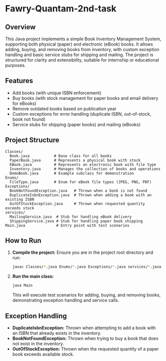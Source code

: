 # Fawry-Quantam-2nd-task

## Overview
This Java project implements a simple Book Inventory Management System, supporting both physical (paper) and electronic (eBook) books. It allows adding, buying, and removing books from inventory, with custom exception handling and basic service stubs for shipping and mailing. The project is structured for clarity and extensibility, suitable for internship or educational purposes.

## Features
- Add books (with unique ISBN enforcement)
- Buy books (with stock management for paper books and email delivery for eBooks)
- Remove outdated books based on publication year
- Custom exceptions for error handling (duplicate ISBN, out-of-stock, book not found)
- Service stubs for shipping (paper books) and mailing (eBooks)

## Project Structure
```
Classes/
  Book.java           # Base class for all books
  PaperBook.java      # Represents a physical book with stock
  EBook.java          # Represents an electronic book with file type
  Inventory.java      # Manages the collection of books and operations
  DemoBook.java       # Example subclass for demonstration
Enums/
  FileType.java       # Enum for eBook file types (JPEG, PNG, PDF)
Exceptions/
  BookNotFoundException.java   # Thrown when a book is not found
  DuplicateIsbnException.java  # Thrown when adding a book with an existing ISBN
  OutOfStockException.java     # Thrown when requested quantity exceeds stock
services/
  MailingService.java  # Stub for handling eBook delivery
  ShippingService.java # Stub for handling paper book shipping
Main.java              # Entry point with test scenarios
```

## How to Run
1. **Compile the project:**
   Ensure you are in the project root directory and run:
   ```sh
   javac Classes/*.java Enums/*.java Exceptions/*.java services/*.java Main.java
   ```
2. **Run the main class:**
   ```sh
   java Main
   ```
   This will execute test scenarios for adding, buying, and removing books, demonstrating exception handling and service calls.

## Exception Handling
- **DuplicateIsbnException:** Thrown when attempting to add a book with an ISBN that already exists in the inventory.
- **BookNotFoundException:** Thrown when trying to buy a book that does not exist in the inventory.
- **OutOfStockException:** Thrown when the requested quantity of a paper book exceeds available stock.
